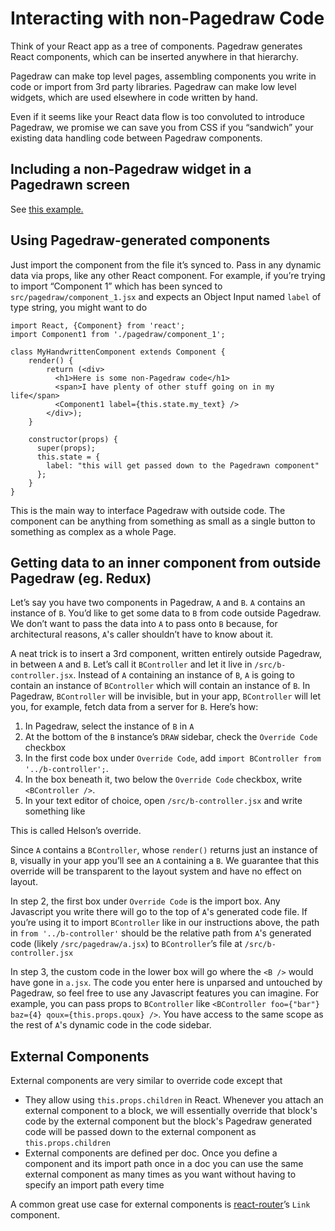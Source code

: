 # Interacting with non-Pagedraw Code

Think of your React app as a tree of components.  Pagedraw generates React components, which can be inserted anywhere in that hierarchy.

Pagedraw can make top level pages, assembling components you write in code or import from 3rd party libraries.  Pagedraw can make low level widgets, which are used elsewhere in code written by hand.

Even if it seems like your React data flow is too convoluted to introduce Pagedraw, we promise we can save you from CSS if you “sandwich” your existing data handling code between Pagedraw components.

## Including a non-Pagedraw widget in a Pagedrawn screen

See [this example.](https://pagedraw.io/fiddles/importing-libs)

## Using Pagedraw-generated components

Just import the component from the file it’s synced to.  Pass in any dynamic data via props, like any other React component.  For example, if you’re trying to import “Component 1” which has been synced to `src/pagedraw/component_1.jsx`  and expects an Object Input named `label` of type string, you might want to do


    import React, {Component} from 'react';
    import Component1 from './pagedraw/component_1';
    
    class MyHandwrittenComponent extends Component {
        render() {
            return (<div>
              <h1>Here is some non-Pagedraw code</h1>
              <span>I have plenty of other stuff going on in my life</span>
              <Component1 label={this.state.my_text} />
            </div>);
        }
      
        constructor(props) {
          super(props);
          this.state = {
            label: "this will get passed down to the Pagedrawn component"
          };
        }
    }

This is the main way to interface Pagedraw with outside code.  The component can be anything from something as small as a single button to something as complex as a whole Page.

## Getting data to an inner component from outside Pagedraw (eg. Redux)

Let’s say you have two components in Pagedraw, `A` and `B`.  `A` contains an instance of `B`.  You’d like to get some data to `B` from code outside Pagedraw.  We don’t want to pass the data into `A` to pass onto `B` because, for architectural reasons, `A`'s caller shouldn’t have to know about it.

A neat trick is to insert a 3rd component, written entirely outside Pagedraw, in between `A`  and `B`.   Let’s call it `BController` and let it live in `/src/b-controller.jsx`.   Instead of `A` containing an instance of `B`, `A` is going to contain an instance of `BController` which will contain an instance of `B`.  In Pagedraw, `BController` will be invisible, but in your app, `BController` will let you, for example, fetch data from a server for `B`.  Here’s how:


1. In Pagedraw, select the instance of `B` in `A`
2. At the bottom of the `B` instance’s  `DRAW`  sidebar, check the `Override Code` checkbox
3. In the first code box under `Override Code`, add `import BController from '../b-controller';`.
4. In the box beneath it, two below the `Override Code`  checkbox, write `<BController />`. 
5. In your text editor of choice, open `/src/b-controller.jsx` and write something like

<script src="https://gist.github.com/jaredp/ca364c28855e05a267c7f1a610dea725.js"></script>


This is called Helson’s override.

Since `A` contains a `BController`, whose `render()` returns just an instance of `B`, visually in your app you’ll see an `A` containing a `B`.  We guarantee that this override will be transparent to the layout system and have no effect on layout.

In step 2, the first box under `Override Code` is the import box.  Any Javascript you write there will go to the top of `A`'s generated code file.  If you’re using it to import `BController` like in our instructions above, the path in `from '../b-controller'` should be the relative path from `A`'s generated code (likely `/src/pagedraw/a.jsx`) to `BController`’s file at `/src/b-controller.jsx`

In step 3, the custom code in the lower box will go where the `<B />` would have gone in `a.jsx`. The code you enter here is unparsed and untouched by Pagedraw, so feel free to use any Javascript features you can imagine.  For example, you can pass props to `BController` like `<BController foo={"bar"} baz={4} qoux={this.props.qoux} />`.   You have access to the same scope as the rest of `A`'s dynamic code in the code sidebar.


## External Components

External components are very similar to override code except that

- They allow using `this.props.children` in React. Whenever you attach an external component to a block, we will essentially override that block's code by the external component but the block's Pagedraw generated code will be passed down to the external component as `this.props.children`
- External components are defined per doc. Once you define a component and its import path once in a doc you can use the same external component as many times as you want without having to specify an import path every time

A common great use case for external components is [react-router](https://www.npmjs.com/package/react-router)’s `Link` component.
